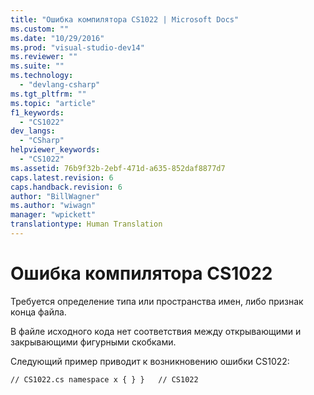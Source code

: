 ```yaml
---
title: "Ошибка компилятора CS1022 | Microsoft Docs"
ms.custom: ""
ms.date: "10/29/2016"
ms.prod: "visual-studio-dev14"
ms.reviewer: ""
ms.suite: ""
ms.technology: 
  - "devlang-csharp"
ms.tgt_pltfrm: ""
ms.topic: "article"
f1_keywords: 
  - "CS1022"
dev_langs: 
  - "CSharp"
helpviewer_keywords: 
  - "CS1022"
ms.assetid: 76b9f32b-2ebf-471d-a635-852daf8877d7
caps.latest.revision: 6
caps.handback.revision: 6
author: "BillWagner"
ms.author: "wiwagn"
manager: "wpickett"
translationtype: Human Translation
---
```

# Ошибка компилятора CS1022
Требуется определение типа или пространства имен, либо признак конца файла.  
  
 В файле исходного кода нет соответствия между открывающими и закрывающими фигурными скобками.  
  
 Следующий пример приводит к возникновению ошибки CS1022:  
  
```  
// CS1022.cs namespace x { } }   // CS1022  
```